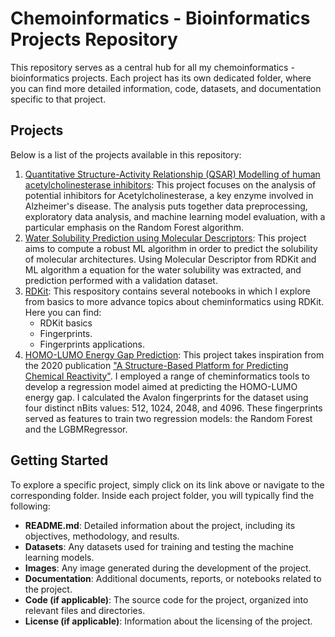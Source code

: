 # Chemoinformatics - Bioinformatics Projects Repository

This repository serves as a central hub for all my chemoinformatics - bioinformatics projects. Each project has its own dedicated folder, where you can find more detailed information, code, datasets, and documentation specific to that project.

## Projects

Below is a list of the projects available in this repository:

1. [Quantitative Structure-Activity Relationship (QSAR) Modelling of human acetylcholinesterase inhibitors](https://github.com/Stef0916/chemoinformatics-bioinformatics/tree/main/acetylcholinesterase_2016): This project focuses on the analysis of potential inhibitors for Acetylcholinesterase, a key enzyme involved in Alzheimer's disease. The analysis puts together data preprocessing, exploratory data analysis, and machine learning model evaluation, with a particular emphasis on the Random Forest algorithm.
2. [Water Solubility Prediction using Molecular Descriptors](https://github.com/Stef0916/chemoinformatics-bioinformatics/tree/main/solubility_prediction_2005): This project aims to compute a robust ML algorithm in order to predict the solubility of molecular architectures. Using Molecular Descriptor from RDKit and ML algorithm a equation for the water solubility was extracted, and prediction performed with a validation dataset.
3. [RDKit](https://github.com/Stef0916/chemoinformatics-bioinformatics/tree/main/RDKit): This respository contains several notebooks in which I explore from basics to more advance topics about cheminformatics using RDKit. Here you can find:
    - RDKit basics
    - Fingerprints.
    - Fingerprints applications.
4. [HOMO-LUMO Energy Gap Prediction](https://github.com/Stef0916/chemoinformatics-bioinformatics/tree/main/HOMO-LUMO-prediction): This project takes inspiration from the 2020 publication ["A Structure-Based Platform for Predicting Chemical Reactivity"](https://www-sciencedirect-com.lama.univ-amu.fr/science/article/pii/S2451929420300851). I employed a range of cheminformatics tools to develop a regression model aimed at predicting the HOMO-LUMO energy gap. I calculated the Avalon fingerprints for the dataset using four distinct nBits values: 512, 1024, 2048, and 4096. These fingerprints served as features to train two regression models: the Random Forest and the LGBMRegressor.

## Getting Started

To explore a specific project, simply click on its link above or navigate to the corresponding folder. Inside each project folder, you will typically find the following:

- **README.md**: Detailed information about the project, including its objectives, methodology, and results.
- **Datasets**: Any datasets used for training and testing the machine learning models.
- **Images**: Any image generated during the development of the project.
- **Documentation**: Additional documents, reports, or notebooks related to the project.
- **Code (if applicable)**: The source code for the project, organized into relevant files and directories.
- **License (if applicable)**: Information about the licensing of the project.